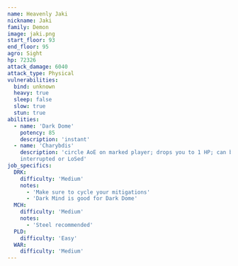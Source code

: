```yaml
---
name: Heavenly Jaki
nickname: Jaki
family: Demon
image: jaki.png
start_floor: 93
end_floor: 95
agro: Sight
hp: 72326
attack_damage: 6040
attack_type: Physical
vulnerabilities:
  bind: unknown
  heavy: true
  sleep: false
  slow: true
  stun: true
abilities:
  - name: 'Dark Dome'
    potency: 85
    description: 'instant'
  - name: 'Charybdis'
    description: 'circle AoE on marked player; drops you to 1 HP; can be
    interrupted or LoSed'
job_specifics:
  DRK:
    difficulty: 'Medium'
    notes:
      - 'Make sure to cycle your mitigations'
      - 'Dark Mind is good for Dark Dome'
  MCH:
    difficulty: 'Medium'
    notes:
      - 'Steel recommended'
  PLD:
    difficulty: 'Easy'
  WAR:
    difficulty: 'Medium'
---
```

